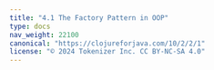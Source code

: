 ```yaml
---
title: "4.1 The Factory Pattern in OOP"
type: docs
nav_weight: 22100
canonical: "https://clojureforjava.com/10/2/2/1"
license: "© 2024 Tokenizer Inc. CC BY-NC-SA 4.0"
---
```

